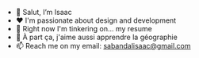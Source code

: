 - 👋 Salut, I’m Isaac
- ❤️ I'm passionate about design and development
- 👀 Right now I'm tinkering on... my resume
- 🌱 À part ça, j'aime aussi apprendre la géographie
- 📫 Reach me on my email: sabandalisaac@gmail.com

<!---
icnicoli/icnicoli is a ✨ special ✨ repository because its `README.md` (this file) appears on your GitHub profile.
You can click the Preview link to take a look at your changes.
--->
